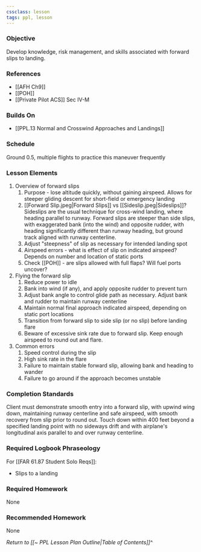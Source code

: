 ```yaml
---
cssclass: lesson
tags: ppl, lesson
---
```

### Objective
Develop knowledge, risk management, and skills associated with forward slips to landing.

### References
- [[AFH Ch9]]
- [[POH]]
- [[Private Pilot ACS]] Sec IV-M

### Builds On
- [[PPL.13 Normal and Crosswind Approaches and Landings]]

### Schedule
Ground 0.5, multiple flights to practice this maneuver frequently

### Lesson Elements
1. Overview of forward slips
	1. Purpose - lose altitude quickly, without gaining airspeed. Allows for steeper gliding descent for short-field or emergency landing
	2. [[Forward Slip.jpeg|Forward Slips]] vs [[Sideslip.jpeg|Sideslips]]? Sideslips are the usual technique for cross-wind landing, where heading parallel to runway. Forward slips are steeper than side slips, with exaggerated bank (into the wind) and opposite rudder, with heading significantly different than runway heading, but ground track aligned with runway centerline.
	3. Adjust "steepness" of slip as necessary for intended landing spot
	4. Airspeed errors - what is effect of slip on indicated airspeed? Depends on number and location of static ports
	5. Check [[POH]] - are slips allowed with full flaps? Will fuel ports uncover?
2. Flying the forward slip
	1. Reduce power to idle
	2. Bank into wind (if any), and apply opposite rudder to prevent turn
	3. Adjust bank angle to control glide path as necessary. Adjust bank and rudder to maintain runway centerline
	4. Maintain normal final approach indicated airspeed, depending on static port locations
	5. Transition from forward slip to side slip (or no slip) before landing flare
	6. Beware of excessive sink rate due to forward slip. Keep enough airspeed to round out and flare.
3. Common errors
	1. Speed control during the slip
	2. High sink rate in the flare
	3. Failure to maintain stable forward slip, allowing bank and heading to wander
	4. Failure to go around if the approach becomes unstable

### Completion Standards
Client must demonstrate smooth entry into a forward slip, with upwind wing down, maintaining runway centerline and safe airspeed, with smooth recovery from slip prior to round out. Touch down within 400 feet beyond a specified landing point with no sideways drift and with airplane's longitudinal axis parallel to and over runway centerline.

### Required Logbook Phraseology
For [[FAR 61.87 Student Solo Reqs]]: 
- Slips to a landing

### Required Homework
None

### Recommended Homework
None 

*Return to [[~ PPL Lesson Plan Outline|Table of Contents]]^*